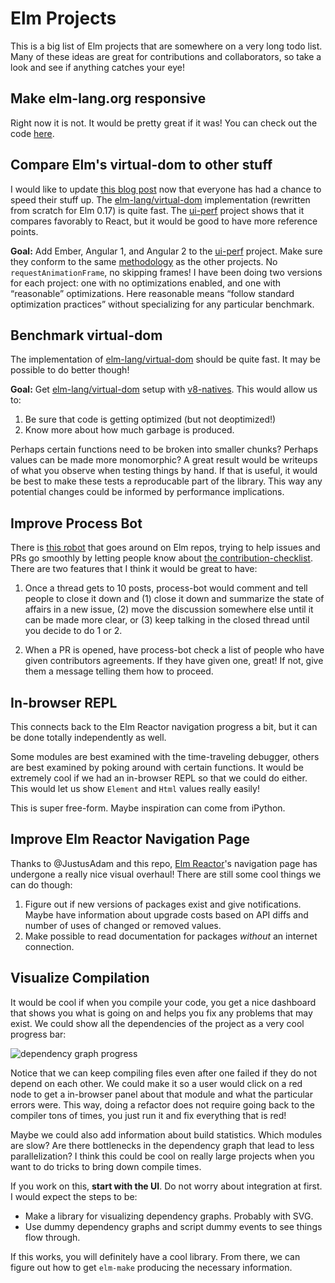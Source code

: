 # Elm Projects

This is a big list of Elm projects that are somewhere on a very long todo list.
Many of these ideas are great for contributions and collaborators, so take a
look and see if anything catches your eye!


## Make elm-lang.org responsive

Right now it is not. It would be pretty great if it was! You can check out the code [here](https://github.com/elm-lang/elm-lang.org/).


## Compare Elm's virtual-dom to other stuff

I would like to update [this blog post](http://elm-lang.org/blog/blazing-fast-html) now that everyone has had a chance to speed their stuff up. The [elm-lang/virtual-dom](https://github.com/elm-lang/virtual-dom/) implementation (rewritten from scratch for Elm 0.17) is quite fast. The [ui-perf](https://github.com/evancz/ui-perf) project shows that it compares favorably to React, but it would be good to have more reference points.

**Goal:** Add Ember, Angular 1, and Angular 2 to the [ui-perf](https://github.com/evancz/ui-perf) project. Make sure they conform to the same [methodology](https://github.com/evancz/ui-perf#methodology) as the other projects. No `requestAnimationFrame`, no skipping frames! I have been doing two versions for each project: one with no optimizations enabled, and one with &ldquo;reasonable&rdquo; optimizations. Here reasonable means &ldquo;follow standard optimization practices&rdquo; without specializing for any particular benchmark.


## Benchmark virtual-dom

The implementation of [elm-lang/virtual-dom](https://github.com/elm-lang/virtual-dom/) should be quite fast. It may be possible to do better though!

**Goal:** Get [elm-lang/virtual-dom](https://github.com/elm-lang/virtual-dom/) setup with [v8-natives](https://www.npmjs.com/package/v8-natives). This would allow us to:

  1. Be sure that code is getting optimized (but not deoptimized!)
  2. Know more about how much garbage is produced.
  
Perhaps certain functions need to be broken into smaller chunks? Perhaps values can be made more monomorphic? A great result would be writeups of what you observe when testing things by hand. If that is useful, it would be best to make these tests a reproducable part of the library. This way any potential changes could be informed by performance implications.


## Improve Process Bot

There is [this robot](https://github.com/process-bot/) that goes around on Elm repos, trying to help issues and PRs go smoothly by letting people know about [the contribution-checklist](https://github.com/process-bot/contribution-checklist). There are two features that I think it would be great to have:

  1. Once a thread gets to 10 posts, process-bot would comment and tell people to close it down and (1) close it down and summarize the state of affairs in a new issue, (2) move the discussion somewhere else until it can be made more clear, or (3) keep talking in the closed thread until you decide to do 1 or 2.
  
  2. When a PR is opened, have process-bot check a list of people who have given contributors agreements. If they have given one, great! If not, give them a message telling them how to proceed.


## In-browser REPL

This connects back to the Elm Reactor navigation progress a bit, but it can be done totally independently as well.

Some modules are best examined with the time-traveling debugger, others are best examined by poking around with certain functions. It would be extremely cool if we had an in-browser REPL so that we could do either. This would let us show `Element` and `Html` values really easily!

This is super free-form. Maybe inspiration can come from iPython.


## Improve Elm Reactor Navigation Page

Thanks to @JustusAdam and this repo, [Elm Reactor](https://github.com/elm-lang/elm-reactor)'s navigation page has undergone a really nice visual overhaul! There are still some cool things we can do though:

  1. Figure out if new versions of packages exist and give notifications. Maybe have information about upgrade costs based on API diffs and number of uses of changed or removed values.
  2. Make possible to read documentation for packages *without* an internet connection.


## Visualize Compilation

It would be cool if when you compile your code, you get a nice dashboard that shows you what is going on and helps you fix any problems that may exist. We could show all the dependencies of the project as a very cool progress bar:

![dependency graph progress](https://raw.githubusercontent.com/elm-lang/projects/master/compiler-progress-visualization/mock.gif)

Notice that we can keep compiling files even after one failed if they do not depend on each other. We could make it so a user would click on a red node to get a in-browser panel about that module and what the particular errors were. This way, doing a refactor does not require going back to the compiler tons of times, you just run it and fix everything that is red!

Maybe we could also add information about build statistics. Which modules are slow? Are there bottlenecks in the dependency graph that lead to less parallelization? I think this could be cool on really large projects when you want to do tricks to bring down compile times.

If you work on this, **start with the UI**. Do not worry about integration at first. I would expect the steps to be:

  - Make a library for visualizing dependency graphs. Probably with SVG.
  - Use dummy dependency graphs and script dummy events to see things flow through.

If this works, you will definitely have a cool library. From there, we can figure out how to get `elm-make` producing the necessary information.
